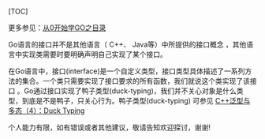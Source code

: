 [TOC]

更多参见：[从0开始学GO之目录](https://blog.csdn.net/leacock1991/article/details/112853343)



Go语言的接口并不是其他语言（ C++、 Java等）中所提供的接口概念 ，其他语言中实现类需要时要明确声明自己实现了某个接口。  

在Go语言中，接口(interface)是一个自定义类型，接口类型具体描述了一系列方法的集合。一个类只需要实现了接口要求的所有函数，我们就说这个类实现了该接口  。Go通过接口实现了鸭子类型(duck-typing)，我们并不关心对象是什么类型，到底是不是鸭子，只关心行为。鸭子类型(duck-typing)  可参见 [C++泛型与多态（4）：Duck Typing](https://blog.csdn.net/leacock1991/article/details/111500530)







个人能力有限，如有错误或者其他建议，敬请告知欢迎探讨，谢谢!